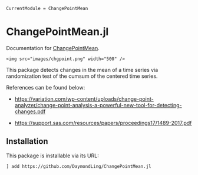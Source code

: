 ```@meta
CurrentModule = ChangePointMean
```

# ChangePointMean.jl

Documentation for [ChangePointMean](https://github.com/DaymondLing/ChangePointMean.jl).

```@raw html
<img src="images/chgpoint.png" width="500" />
```

This package detects changes in the mean of a time series via
randomization test of the cumsum of the centered time series.

References can be found below:

- https://variation.com/wp-content/uploads/change-point-analyzer/change-point-analysis-a-powerful-new-tool-for-detecting-changes.pdf

- https://support.sas.com/resources/papers/proceedings17/1489-2017.pdf

## Installation

This package is installable via its URL:

```
] add https://github.com/DaymondLing/ChangePointMean.jl
```
